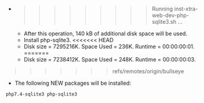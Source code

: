 * >>>>>>>>> Running inst-xtra-web-dev-php-sqlite3.sh ...
  * After this operation, 140 kB of additional disk space will be used.
  * Install php-sqlite3.
<<<<<<< HEAD
  * Disk size = 7295216K. Space Used = 236K. Runtime = 00:00:00:01.
=======
  * Disk size = 7238412K. Space Used = 248K. Runtime = 00:00:00:03.
>>>>>>> refs/remotes/origin/bullseye
  * The following NEW packages will be installed:
  ```bash
php7.4-sqlite3 php-sqlite3
  ```
